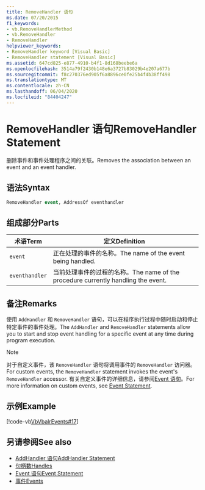 ```yaml
---
title: RemoveHandler 语句
ms.date: 07/20/2015
f1_keywords:
- vb.RemoveHandlerMethod
- vb.RemoveHandler
- RemoveHandler
helpviewer_keywords:
- RemoveHandler keyword [Visual Basic]
- RemoveHandler statement [Visual Basic]
ms.assetid: 647cd825-e877-4910-b4f1-8d168beebe6a
ms.openlocfilehash: 3514a79f2430b148e6a3727b83029b4e207a677b
ms.sourcegitcommit: f8c270376ed905f6a8896ce0fe25b4f4b38ff498
ms.translationtype: MT
ms.contentlocale: zh-CN
ms.lasthandoff: 06/04/2020
ms.locfileid: "84404247"
---
```

# <a name="removehandler-statement"></a><span data-ttu-id="232df-102">RemoveHandler 语句</span><span class="sxs-lookup"><span data-stu-id="232df-102">RemoveHandler Statement</span></span>
<span data-ttu-id="232df-103">删除事件和事件处理程序之间的关联。</span><span class="sxs-lookup"><span data-stu-id="232df-103">Removes the association between an event and an event handler.</span></span>  
  
## <a name="syntax"></a><span data-ttu-id="232df-104">语法</span><span class="sxs-lookup"><span data-stu-id="232df-104">Syntax</span></span>  
  
```vb  
RemoveHandler event, AddressOf eventhandler  
```  
  
## <a name="parts"></a><span data-ttu-id="232df-105">组成部分</span><span class="sxs-lookup"><span data-stu-id="232df-105">Parts</span></span>  
  
|<span data-ttu-id="232df-106">术语</span><span class="sxs-lookup"><span data-stu-id="232df-106">Term</span></span>|<span data-ttu-id="232df-107">定义</span><span class="sxs-lookup"><span data-stu-id="232df-107">Definition</span></span>|  
|---|---|  
|`event`|<span data-ttu-id="232df-108">正在处理的事件的名称。</span><span class="sxs-lookup"><span data-stu-id="232df-108">The name of the event being handled.</span></span>|  
|`eventhandler`|<span data-ttu-id="232df-109">当前处理事件的过程的名称。</span><span class="sxs-lookup"><span data-stu-id="232df-109">The name of the procedure currently handling the event.</span></span>|  
  
## <a name="remarks"></a><span data-ttu-id="232df-110">备注</span><span class="sxs-lookup"><span data-stu-id="232df-110">Remarks</span></span>  
 <span data-ttu-id="232df-111">使用 `AddHandler` 和 `RemoveHandler` 语句，可以在程序执行过程中随时启动和停止特定事件的事件处理。</span><span class="sxs-lookup"><span data-stu-id="232df-111">The `AddHandler` and `RemoveHandler` statements allow you to start and stop event handling for a specific event at any time during program execution.</span></span>  
  
> [!NOTE]
> <span data-ttu-id="232df-112">对于自定义事件，该 `RemoveHandler` 语句将调用事件的 `RemoveHandler` 访问器。</span><span class="sxs-lookup"><span data-stu-id="232df-112">For custom events, the `RemoveHandler` statement invokes the event's `RemoveHandler` accessor.</span></span> <span data-ttu-id="232df-113">有关自定义事件的详细信息，请参阅[Event 语句](event-statement.md)。</span><span class="sxs-lookup"><span data-stu-id="232df-113">For more information on custom events, see [Event Statement](event-statement.md).</span></span>  
  
## <a name="example"></a><span data-ttu-id="232df-114">示例</span><span class="sxs-lookup"><span data-stu-id="232df-114">Example</span></span>  
 [!code-vb[VbVbalrEvents#17](~/samples/snippets/visualbasic/VS_Snippets_VBCSharp/VbVbalrEvents/VB/Class1.vb#17)]  
  
## <a name="see-also"></a><span data-ttu-id="232df-115">另请参阅</span><span class="sxs-lookup"><span data-stu-id="232df-115">See also</span></span>

- [<span data-ttu-id="232df-116">AddHandler 语句</span><span class="sxs-lookup"><span data-stu-id="232df-116">AddHandler Statement</span></span>](addhandler-statement.md)
- [<span data-ttu-id="232df-117">句柄数</span><span class="sxs-lookup"><span data-stu-id="232df-117">Handles</span></span>](handles-clause.md)
- [<span data-ttu-id="232df-118">Event 语句</span><span class="sxs-lookup"><span data-stu-id="232df-118">Event Statement</span></span>](event-statement.md)
- [<span data-ttu-id="232df-119">事件</span><span class="sxs-lookup"><span data-stu-id="232df-119">Events</span></span>](../../programming-guide/language-features/events/index.md)
